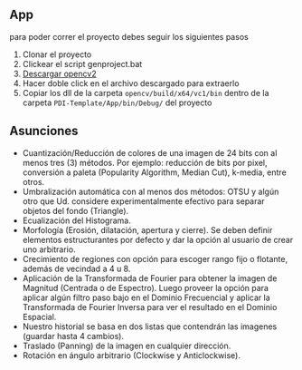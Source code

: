 ## App

para poder correr el proyecto debes seguir los siguientes pasos 
1. Clonar el proyecto
2. Clickear el script genproject.bat
3. [Descargar opencv2](https://sourceforge.net/projects/opencvlibrary/)
4. Hacer doble click en el archivo descargado para extraerlo
5. Copiar los dll de la carpeta `opencv/build/x64/vc1/bin` dentro de la carpeta `PDI-Template/App/bin/Debug/` del proyecto


<!-- ## Notas

* Sientanse libres de hacer las preguntas o solicitar cambios al template por medio de issues
* [Aquí está la documentacion de opencv2](https://docs.opencv.org/4.4.0/)
* Para construir el proyecto se usa [premake5](https://premake.github.io). Para agregar librerías se debe modificar el script premake5.lua y correr el script genproject.bat  -->

## Asunciones


* Cuantización/Reducción de colores de una imagen de 24 bits con al menos tres (3) métodos. Por ejemplo: reducción de bits por pixel, conversión a paleta (Popularity Algorithm, Median Cut), k-media, entre otros.
* Umbralización automática con al menos dos métodos: OTSU y algún otro que Ud. considere experimentalmente efectivo para separar objetos del fondo (Triangle).
* Ecualización del Histograma.
* Morfología (Erosión, dilatación, apertura y cierre). Se deben definir elementos estructurantes por defecto y dar la opción al usuario de crear uno arbitrario.
* Crecimiento de regiones con opción para escoger rango fijo o flotante, además de vecindad a 4 u 8.
* Aplicación de la Transformada de Fourier para obtener la imagen de Magnitud (Centrada o de Espectro). Luego proveer la opción para aplicar algún filtro paso bajo en el Dominio Frecuencial y aplicar la Transformada de Fourier Inversa para ver el resultado en el Dominio Espacial.
* Nuestro historial se basa en dos listas que contendrán las imagenes (guardar hasta 4 cambios).
* Traslado (Panning) de la imagen en cualquier dirección.
* Rotación en ángulo arbitrario (Clockwise y Anticlockwise).